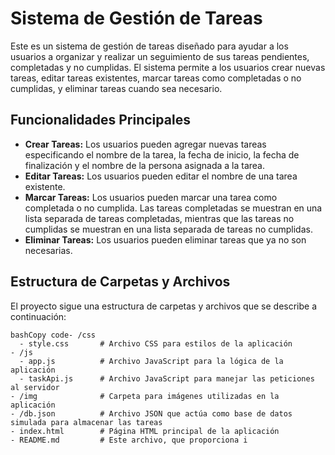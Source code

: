 # Sistema de Gestión de Tareas

Este es un sistema de gestión de tareas diseñado para ayudar a los usuarios a organizar y realizar un seguimiento de sus tareas pendientes, completadas y no cumplidas. El sistema permite a los usuarios crear nuevas tareas, editar tareas existentes, marcar tareas como completadas o no cumplidas, y eliminar tareas cuando sea necesario.

## Funcionalidades Principales

- **Crear Tareas:** Los usuarios pueden agregar nuevas tareas especificando el nombre de la tarea, la fecha de inicio, la fecha de finalización y el nombre de la persona asignada a la tarea.
- **Editar Tareas:** Los usuarios pueden editar el nombre de una tarea existente.
- **Marcar Tareas:** Los usuarios pueden marcar una tarea como completada o no cumplida. Las tareas completadas se muestran en una lista separada de tareas completadas, mientras que las tareas no cumplidas se muestran en una lista separada de tareas no cumplidas.
- **Eliminar Tareas:** Los usuarios pueden eliminar tareas que ya no son necesarias.

## Estructura de Carpetas y Archivos

El proyecto sigue una estructura de carpetas y archivos que se describe a continuación:

```
bashCopy code- /css
  - style.css       # Archivo CSS para estilos de la aplicación
- /js
  - app.js          # Archivo JavaScript para la lógica de la aplicación
  - taskApi.js      # Archivo JavaScript para manejar las peticiones al servidor
- /img              # Carpeta para imágenes utilizadas en la aplicación
- /db.json          # Archivo JSON que actúa como base de datos simulada para almacenar las tareas
- index.html        # Página HTML principal de la aplicación
- README.md         # Este archivo, que proporciona i
```